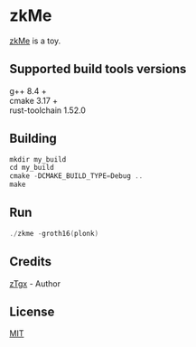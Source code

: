 # zkMe

[zkMe](https://github.com/zTgx/zkMe) is a toy. 
 
## Supported build tools versions
g++ 8.4  +   
cmake 3.17 +  
rust-toolchain 1.52.0

## Building
```c++
mkdir my_build
cd my_build
cmake -DCMAKE_BUILD_TYPE=Debug ..
make
```

## Run
```c++
./zkme -groth16(plonk)
```

## Credits

[zTgx](https://github.com/zTgx) - Author

## License
[MIT](https://github.com/zTgx/bellman-cpp-rust/blob/master/LICENSE)

